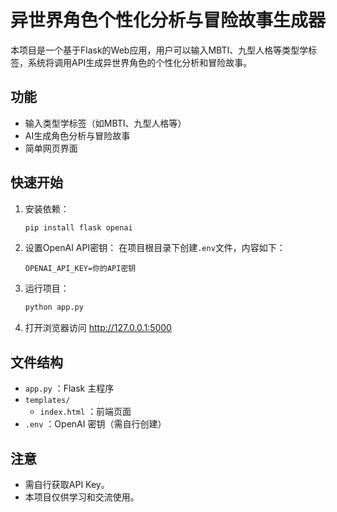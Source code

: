 # 异世界角色个性化分析与冒险故事生成器

本项目是一个基于Flask的Web应用，用户可以输入MBTI、九型人格等类型学标签，系统将调用API生成异世界角色的个性化分析和冒险故事。

## 功能
- 输入类型学标签（如MBTI、九型人格等）
- AI生成角色分析与冒险故事
- 简单网页界面

## 快速开始
1. 安装依赖：
   ```bash
   pip install flask openai
   ```
2. 设置OpenAI API密钥：
   在项目根目录下创建`.env`文件，内容如下：
   ```env
   OPENAI_API_KEY=你的API密钥
   ```
3. 运行项目：
   ```bash
   python app.py
   ```
4. 打开浏览器访问 http://127.0.0.1:5000

## 文件结构

- `app.py`         ：Flask 主程序
- `templates/`     
  - `index.html`   ：前端页面
- `.env`           ：OpenAI 密钥（需自行创建）


## 注意
- 需自行获取API Key。
- 本项目仅供学习和交流使用。



